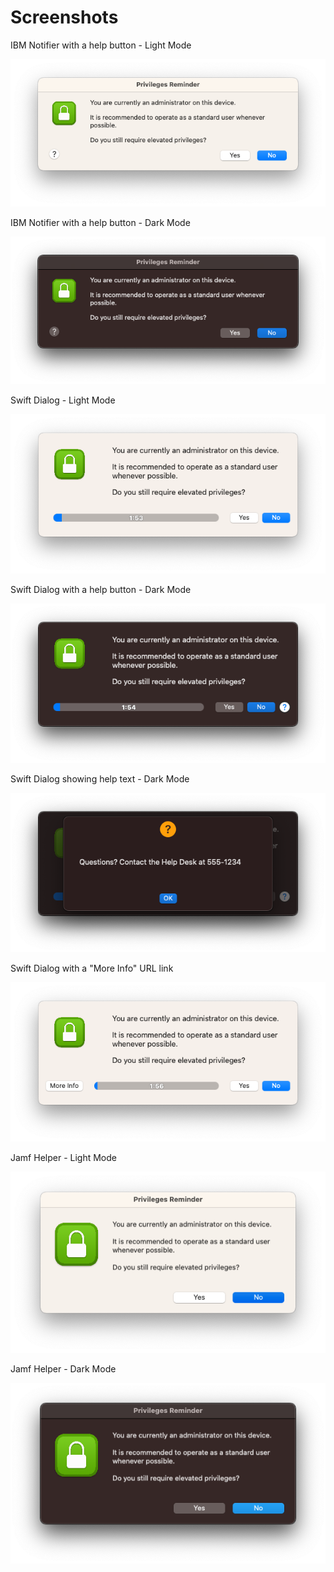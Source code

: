 # Screenshots

IBM Notifier with a help button - Light Mode

![IBM Notifier with a help button - Light Mode](IBMNotifier-HelpBtn-Light.png)

IBM Notifier with a help button - Dark Mode

![IBM Notifier with a help button - Dark Mode](IBMNotifier-HelpBtn-Dark.png)

Swift Dialog - Light Mode

![Swift Dialog - Light Mode](SwiftDialog-Light.png)

Swift Dialog with a help button - Dark Mode

![Swift Dialog with a help button - Dark Mode](SwiftDialog-HelpBtn-Dark.png)

Swift Dialog showing help text - Dark Mode

![Swift Dialog showing help text - Dark Mode](SwiftDialog-HelpInfo-Dark.png)

Swift Dialog with a "More Info" URL link

![Swift Dialog with a More Info URL link](SwiftDialog-HelpLink-Light.png)

Jamf Helper - Light Mode

![Jamf Helper - Light Mode](JamfHelper-Light.png)

Jamf Helper - Dark Mode

![Jamf Helper - Dark Mode](JamfHelper-Dark.png)